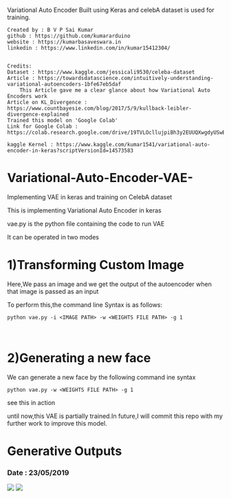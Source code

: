 
Variational Auto Encoder Built using Keras and celebA dataset is used
for training.

	Created by : B V P Sai Kumar
	github : https://github.com/kumararduino
	website : https://kumarbasaveswara.in
	linkedin : https://www.linkedin.com/in/kumar15412304/


	Credits:
	Dataset : https://www.kaggle.com/jessicali9530/celeba-dataset
	Article : https://towardsdatascience.com/intuitively-understanding-variational-autoencoders-1bfe67eb5daf
		This Article gave me a clear glance about how Variational Auto Encoders work
 	Article on KL_Divergence : https://www.countbayesie.com/blog/2017/5/9/kullback-leibler-divergence-explained
	Trained this model on 'Google Colab'
	Link for Google Colab : https://colab.research.google.com/drive/19TVLOcllujpiBh3y2EUUQXwgdyUSwBv_

	kaggle Kernel : https://www.kaggle.com/kumar1541/variational-auto-encoder-in-keras?scriptVersionId=14573583





# Variational-Auto-Encoder-VAE-
Implementing VAE in keras and training on CelebA dataset

This is implementing Variational Auto Encoder in keras

vae.py is the python file containing the code to run VAE

It can be operated in two modes

<h1>1)Transforming Custom Image</h1>
  Here,We pass an image and we get the output of the autoencoder when that image is passed as an input
  
  To perform this,the command line Syntax is as follows:
  <br>
  

    python vae.py -i <IMAGE PATH> -w <WEIGHTS FILE PATH> -g 1
  
  <br>
    
<h1>2)Generating a new face</h1>
  We can generate a new face by the following command ine syntax
  <br>
  
    python vae.py -w <WEIGHTS FILE PATH> -g 1
  
  see this in action
  
  until now,this VAE is partially trained.In future,I will commit this repo with my further work to improve this model.
  
  
<h1>Generative Outputs</h1>

  <h3>Date : 23/05/2019</h3>
  
  <img src = "https://github.com/kumararduino/Variational-Auto-Encoder-VAE-/blob/master/generated3148.jpg"  />  <img src = "https://github.com/kumararduino/Variational-Auto-Encoder-VAE-/blob/master/generated9262.jpg"/>
